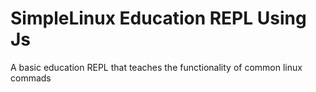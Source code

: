 # SimpleLinux Education REPL Using Js
 A basic education REPL that teaches the functionality of common linux commads
